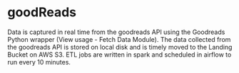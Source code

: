 # goodReads
Data is captured in real time from the goodreads API using the Goodreads Python wrapper (View usage - Fetch Data Module). The data collected from the goodreads API is stored on local disk and is timely moved to the Landing Bucket on AWS S3. ETL jobs are written in spark and scheduled in airflow to run every 10 minutes.

